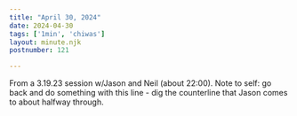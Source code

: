 ```yaml
---
title: "April 30, 2024"
date: 2024-04-30
tags: ['1min', 'chiwas']
layout: minute.njk
postnumber: 121

---
```


From a 3.19.23 session w/Jason and Neil (about 22:00). Note to self: go back and do something with this line - dig the counterline that Jason comes to about halfway through. 